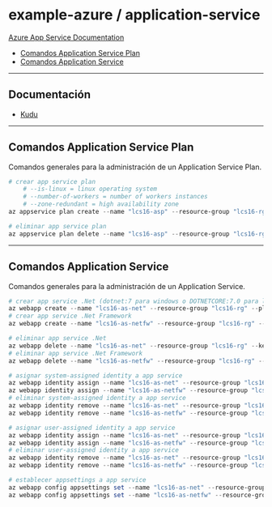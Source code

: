 # example-azure / application-service

[Azure App Service Documentation](https://learn.microsoft.com/en-us/azure/app-service)

- [Comandos Application Service Plan](#comandos-application-service-plan)
- [Comandos Application Service](#comandos-application-service)

---

## Documentación

- [Kudu](https://github.com/projectkudu/kudu/wiki)

---

## Comandos Application Service Plan

Comandos generales para la administración de un Application Service Plan.

```powershell
# crear app service plan
    # --is-linux = linux operating system
    # --number-of-workers = number of workers instances
    # --zone-redundant = high availability zone
az appservice plan create --name "lcs16-asp" --resource-group "lcs16-rg" --location "eastus2" --sku "F1"
```

```powershell
# eliminar app service plan
az appservice plan delete --name "lcs16-asp" --resource-group "lcs16-rg"
```

---

## Comandos Application Service

Comandos generales para la administración de un Application Service.

```powershell
# crear app service .Net (dotnet:7 para windows o DOTNETCORE:7.0 para linux)
az webapp create --name "lcs16-as-net" --resource-group "lcs16-rg" --plan "lcs16-asp" --runtime "dotnet:7"
# crear app service .Net Framework
az webapp create --name "lcs16-as-netfw" --resource-group "lcs16-rg" --plan "lcs16-asp" --runtime "ASPNET:V4.8"
```

```powershell
# eliminar app service .Net
az webapp delete --name "lcs16-as-net" --resource-group "lcs16-rg" --keep-empty-plan
# eliminar app service .Net Framework
az webapp delete --name "lcs16-as-netfw" --resource-group "lcs16-rg" --keep-empty-plan
```

```powershell
# asignar system-assigned identity a app service
az webapp identity assign --name "lcs16-as-net" --resource-group "lcs16-rg"
az webapp identity assign --name "lcs16-as-netfw" --resource-group "lcs16-rg"
# eliminar system-assigned identity a app service
az webapp identity remove --name "lcs16-as-net" --resource-group "lcs16-rg"
az webapp identity remove --name "lcs16-as-netfw" --resource-group "lcs16-rg"
```

```powershell
# asignar user-assigned identity a app service
az webapp identity assign --name "lcs16-as-net" --resource-group "lcs16-rg" --identities "/subscriptions/8e8b8f6d-3e0b-45fd-aa1b-f7aa212317cb/resourcegroups/lcs16-rg/providers/Microsoft.ManagedIdentity/userAssignedIdentities/lcs16-managed-identity"
az webapp identity assign --name "lcs16-as-netfw" --resource-group "lcs16-rg" --identities "/subscriptions/8e8b8f6d-3e0b-45fd-aa1b-f7aa212317cb/resourcegroups/lcs16-rg/providers/Microsoft.ManagedIdentity/userAssignedIdentities/lcs16-managed-identity"
# eliminar user-assigned identity a app service
az webapp identity remove --name "lcs16-as-net" --resource-group "lcs16-rg" --identities "/subscriptions/8e8b8f6d-3e0b-45fd-aa1b-f7aa212317cb/resourcegroups/lcs16-rg/providers/Microsoft.ManagedIdentity/userAssignedIdentities/lcs16-managed-identity"
az webapp identity remove --name "lcs16-as-netfw" --resource-group "lcs16-rg" --identities "/subscriptions/8e8b8f6d-3e0b-45fd-aa1b-f7aa212317cb/resourcegroups/lcs16-rg/providers/Microsoft.ManagedIdentity/userAssignedIdentities/lcs16-managed-identity"
```

```powershell
# establecer appsettings a app service
az webapp config appsettings set --name "lcs16-as-net" --resource-group "lcs16-rg" --settings 'AZURE_CLIENT_ID=bd8b9733-8e70-499c-9357-8e8bdc2fe22c'
az webapp config appsettings set --name "lcs16-as-netfw" --resource-group "lcs16-rg" --settings 'AZURE_CLIENT_ID=bd8b9733-8e70-499c-9357-8e8bdc2fe22c'
```
